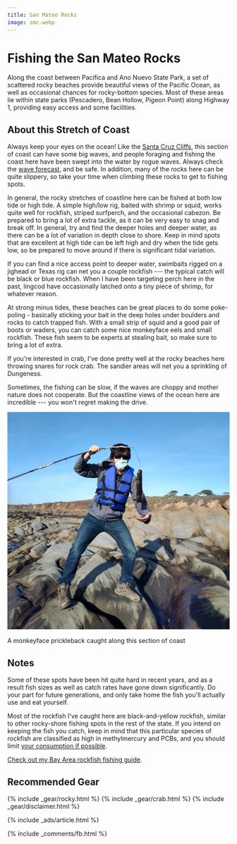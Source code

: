 ```yaml
---
title: San Mateo Rocks
image: smc.webp
---
```


# Fishing the San Mateo Rocks

Along the coast between Pacifica and Ano Nuevo State Park, a set of scattered rocky beaches provide beautiful views of the Pacific Ocean, as well as occasional chances for rocky-bottom species. Most of these areas lie within state parks (Pescadero, Bean Hollow, Pigeon Point) along Highway 1, providing easy access and some facilities.

## About this Stretch of Coast

Always keep your eyes on the ocean! Like the [Santa Cruz Cliffs](/santacruzcliffs), this section of coast can have some big waves, and people foraging and fishing the coast here have been swept into the water by rogue waves. Always check the <a href="https://marine.weather.gov/MapClick.php?x=155&y=182&site=mtr&zmx=&zmy=&map_x=155&map_y=182">wave forecast</a>, and be safe. In addition, many of the rocks here can be quite slippery, so take your time when climbing these rocks to get to fishing spots.

In general, the rocky stretches of coastline here can be fished at both low tide or high tide. A simple high/low rig, baited with shrimp or squid, works quite well for rockfish, striped surfperch, and the occasional cabezon. Be prepared to bring a lot of extra tackle, as it can be very easy to snag and break off. In general, try and find the deeper holes and deeper water, as there can be a lot of variation in depth close to shore. Keep in mind spots that are excellent at high tide can be left high and dry when the tide gets low, so be prepared to move around if there is significant tidal variation.

If you can find a nice access point to deeper water, swimbaits rigged on a jighead or Texas rig can net you a couple rockfish --- the typical catch will be black or blue rockfish. When I have been targeting perch here in the past, lingcod have occasionally latched onto a tiny piece of shrimp, for whatever reason.

At strong minus tides, these beaches can be great places to do some poke-poling - basically sticking your bait in the deep holes under boulders and rocks to catch trapped fish. With a small strip of squid and a good pair of boots or waders, you can catch some nice monkeyface eels and small rockfish. These fish seem to be experts at stealing bait, so make sure to bring a lot of extra.

If you're interested in crab, I've done pretty well at the rocky beaches here throwing snares for rock crab. The sandier areas will net you a sprinkling of Dungeness.

Sometimes, the fishing can be slow, if the waves are choppy and mother nature does not cooperate. But the coastline views of the ocean here are incredible --- you won't regret making the drive.

![A monkeyface prickleback caught along this section of coast](/assets/images/smeel.webp)
<div class="caption">A monkeyface prickleback caught along this section of coast</div>

## Notes

Some of these spots have been hit quite hard in recent years, and as a result fish sizes as well as catch rates have gone down significantly. Do your part for future generations, and only take home the fish you'll actually use and eat yourself. 

Most of the rockfish I've caught here are black-and-yellow rockfish, similar to other rocky-shore fishing spots in the rest of the state. If you intend on keeping the fish you catch, keep in mind that this particular species of rockfish are classified as high in methylmercury and PCBs, and you should limit <a href="https://oehha.ca.gov/advisories/statewide-advisory-eating-fish-california-coastal-locations-without-site-specific-advice">your consumption if possible</a>.

[Check out my Bay Area rockfish fishing guide](/rockfish).

## Recommended Gear

{% include _gear/rocky.html %}
{% include _gear/crab.html %}
{% include _gear/disclaimer.html %}

{% include _ads/article.html %}

{% include _comments/fb.html %}